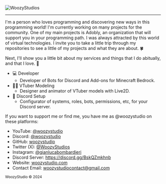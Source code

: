 <img alt="WoozyStudios" src="https://media.discordapp.net/attachments/1141879797782413382/1176318651872317563/WoozysStudiosFull.png?ex=660b519d&is=65f8dc9d&hm=617375d0136f1024a14eb495d674568a63602d5bad73b82f7cd0757cea19754b&=&format=webp&quality=lossless&width=2880&height=703">

---

I'm a person who loves programming and discovering new ways in this programming world! I'm currently working on many projects for the community. One of my main projects is Adobly, an organization that will support you in your programming path. I was always attracted by this world of virtual technologies. I invite you to take a little trip through my repositories to see a little of my projects and what they are about. 🍀

Next, I'll show you a little bit about my services and things that I do abitually, and that I love. 🌟

- 💻 Developer
   - Developer of Bots for Discord and Add-ons for Minecraft Bedrock.
- 🏃‍♂️ VTuber Modeling
   - Designer and animator of VTuber models with Live2D.
- 🎫 Discord Setup
   - Configurator of systems, roles, bots, permissions, etc, for your Discord server.
 

If you want to support me or find me, you have me as @woozystudio on these platforms:
- YouTube: [@woozystudio](https://www.youtube.com/@WoozyStudio)
- Discord: [@woozystudio](https://discord.com/users/869583777884667964)
- GitHub: [woozystudio](https://github.com/WoozyStudio)
- Twitter (X): [@WoozyStudios](https://twitter.com/WoozyStudios)
- Instagram: [@gianlucabombardieri](https://www.instagram.com/gianlucabombardieri/)
- Discord Server: https://discord.gg/BskQZmkhnb
- Website: [woozystudio.com](https://woozystudio.com/)
- Contact Email: woozystudiocontact@gmail.com

<sub>WoozyStudio © 2024</sub>
